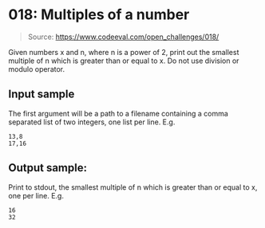 # 018: Multiples of a number

> Source: https://www.codeeval.com/open_challenges/018/

Given numbers x and n, where n is a power of 2, print out the smallest multiple
of n which is greater than or equal to x. Do not use division or modulo
operator.

## Input sample

The first argument will be a path to a filename containing a comma separated
list of two integers, one list per line. E.g.

```
13,8
17,16
```

## Output sample:

Print to stdout, the smallest multiple of n which is greater than or equal to x,
one per line. E.g.

```
16
32
```
